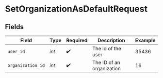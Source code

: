 # SetOrganizationAsDefaultRequest


## Fields

| Field                     | Type                      | Required                  | Description               | Example                   |
| ------------------------- | ------------------------- | ------------------------- | ------------------------- | ------------------------- |
| `user_id`                 | *int*                     | :heavy_check_mark:        | The id of the user        | 35436                     |
| `organization_id`         | *int*                     | :heavy_check_mark:        | The ID of an organization | 16                        |
